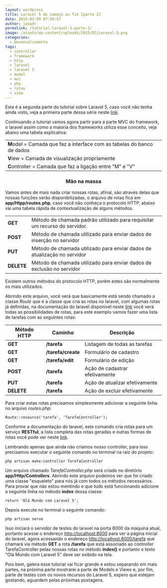 ```yaml
---
layout: wordpress
title: Laravel 5 do começo ao fim [parte 2]
date: 2015-03-09 07:59:57
author: jaswdr
permalink: /tutorial-laravel-5-parte-2/
image: /assets/wp-content/uploads/2015/02/Laravel-5.png
categories:
  - Desenvolvimento
tags:
  - controller
  - framework
  - http
  - laravel
  - laravel 5
  - model
  - mvc
  - php
  - rotas
  - view
---
```


Esta é a segunda parte do tutorial sobre Laravel 5, caso você não tenha ainda visto, veja a primeira parte dessa série neste <a href="/tutorial-laravel-5">link</a>.

Continuando o tutorial vamos agora partir para a parte MVC do framework, o laravel assim como a maioria dos frameworks utiliza esse conceito, veja abaixo uma tabela explicativa:
<table>
<tbody>
<tr>
<td><strong>M</strong>odel = Camada que faz a interface com as tabelas do banco de dados</td>
</tr>
<tr>
<td><strong>V</strong>iew = Camada de visualização propriamente</td>
</tr>
<tr>
<td><strong>C</strong>ontroller = Camada que faz a ligação entre "M" e "V"</td>
</tr>
</tbody>
</table>
<h3 style="text-align: center;">Mão na massa</h3>
Vamos antes de mais nada criar nossas rotas, afinal, são através delas que nossas funções serão disponibilizadas, o arquivo de rotas fica em <b>app/Htpp/routes.php</b>, caso você não conheça o protocolo HTTP, abaixo vai uma tabela rápida de contextualização de alguns métodos.
<table>
<tbody>
<tr>
<td><b>GET</b></td>
<td>Método de chamada padrão utilizado para requisitar um recurso do servidor.</td>
</tr>
<tr>
<td><b>POST</b></td>
<td>Método de chamada utilizado para enviar dados de inserção no servidor</td>
</tr>
<tr>
<td><b>PUT</b></td>
<td>Método de chamada utilizado para enviar dados de atualização no servidor</td>
</tr>
<tr>
<td><b>DELETE</b></td>
<td>Método de chamada utilizado para enviar dados de exclusão no servidor</td>
</tr>
</tbody>
</table>
Existem outros métodos do protocolo HTTP, porém estes são normalmente os mais utilizados.

Abrindo este arquivo, você verá que basicamente está sendo chamado a classe <i>Route</i> que é a classe que cria as rotas no laravel, com algumas rotas já definidas, na documentação do laravel disponível neste <a href="http://laravel.com/docs/4.2/routing">link</a> você verá todas as possibilidades de rotas, para este exemplo vamos fazer uma lista de tarefas com as seguintes rotas:
<table>
<thead>
<tr>
<th>Método HTTP</th>
<th>Caminho</th>
<th>Descrição</th>
</tr>
</thead>
<tbody>
<tr>
<td><b>GET</b></td>
<td><b>/tarefa</b></td>
<td>Listagem de todas as tarefas</td>
</tr>
<tr>
<td><b>GET</b></td>
<td><b>/tarefa/create</b></td>
<td>Formulário de cadastro</td>
</tr>
<tr>
<td><b>GET</b></td>
<td><b>/tarefa/edit</b></td>
<td>Formulário de edição</td>
</tr>
<tr>
<td><b>POST</b></td>
<td><b>/tarefa</b></td>
<td>Ação de cadastrar efetivamente</td>
</tr>
<tr>
<td><b>PUT</b></td>
<td><b>/tarefa</b></td>
<td>Ação de atualizar efetivamente</td>
</tr>
<tr>
<td><b>DELETE</b></td>
<td><b>/tarefa</b></td>
<td>Ação de excluir efetivamente</td>
</tr>
</tbody>
</table>
Para criar estas rotas precisamos simplesmente adicionar a seguinte linha no arquivo <i>routes.php</i>:
<pre><code>Route::resource('tarefa', 'TarefaController');</code></pre>
Conforme a documentação do laravel, este comando cria rotas para um serviço <strong>RESTful</strong>, a lista completa das rotas geradas e outras formas de rotas você pode ver neste <a href="http://laravel.com/docs/5.0/routing">link</a>.

Lembrando apenas que ainda não criamos nosso controller, para isso precisamos executar o seguinte comando no terminal na raiz do projeto:
<pre><code>php artisan make:controller TarefaController</code></pre>
Um arquivo chamado <i>TarefaController.php</i> será criado no diretório <b>app/Http/Controllers</b>. Abrindo este arquivo podemos ver que foi criado uma classe "esqueleto" para nós já com todos os métodos necessários. Para provar que não estou mentindo e que tudo está funcionando adicione a seguinte linha no método <b>index</b> dessa classe:
<pre><code>return 'Olá Mundo com Laravel 5';</code></pre>
Depois execute no terminal o seguinte comando:
<pre><code>php artisan serve</code></pre>
Isso iniciará o servidor de testes do laravel na porta 8000 da máquina atual, portanto acesse o endereço <a href="http://localhost:8000">http://localhost:8000</a> para ver a página inicial do laravel, agora acessando o endereço <a href="http://localhost:8000">http://localhost:8000/tarefa</a> que chamará via método <strong>GET</strong> a rota <b>/tarefa</b> que está associado ao controller TarefaController pelas nossas rotas no método <b>index()</b> e portanto o texto "Olá Mundo com Laravel 5" deve ser exibido na tela.

Pois bem, galera esse tutorial vai ficar grande e estou separando em mais partes, na próxima parte mostrarei a parte de Models e Views e, por fim, parte de testes com os novos recursos do Laravel 5, espero que estejam gostando, aguardem pelas próximas postagens.
